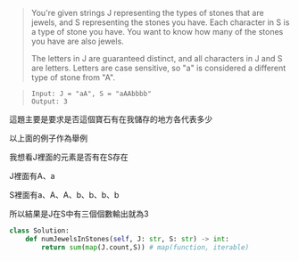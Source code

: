 > You're given strings J representing the types of stones that are jewels, and S representing the stones you have.  Each character in S is a type of stone you have.  You want to know how many of the stones you have are also jewels.
>
> The letters in J are guaranteed distinct, and all characters in J and S are letters. Letters are case sensitive, so "a" is considered a different type of stone from "A".

> ```
> Input: J = "aA", S = "aAAbbbb"
> Output: 3
> ```

這題主要是要求是否這個寶石有在我儲存的地方各代表多少

以上面的例子作為舉例

我想看J裡面的元素是否有在S存在

J裡面有A、a

S裡面有a、A、A、b、b、b、b

所以結果是J在S中有三個個數輸出就為3

```python
class Solution:
    def numJewelsInStones(self, J: str, S: str) -> int:
        return sum(map(J.count,S)) # map(function, iterable)
```
